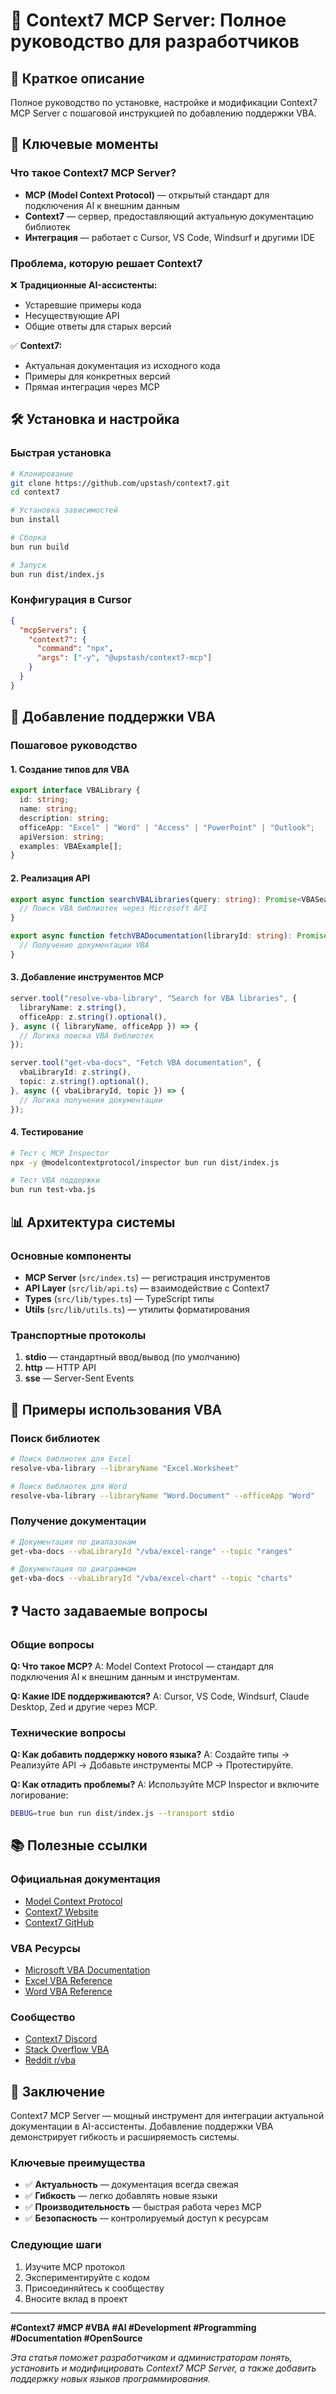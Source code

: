 # 🚀 Context7 MCP Server: Полное руководство для разработчиков

## 📝 Краткое описание

Полное руководство по установке, настройке и модификации Context7 MCP Server с пошаговой инструкцией по добавлению поддержки VBA.

## 🎯 Ключевые моменты

### Что такое Context7 MCP Server?
- **MCP (Model Context Protocol)** — открытый стандарт для подключения AI к внешним данным
- **Context7** — сервер, предоставляющий актуальную документацию библиотек
- **Интеграция** — работает с Cursor, VS Code, Windsurf и другими IDE

### Проблема, которую решает Context7
❌ **Традиционные AI-ассистенты:**
- Устаревшие примеры кода
- Несуществующие API
- Общие ответы для старых версий

✅ **Context7:**
- Актуальная документация из исходного кода
- Примеры для конкретных версий
- Прямая интеграция через MCP

## 🛠️ Установка и настройка

### Быстрая установка
```bash
# Клонирование
git clone https://github.com/upstash/context7.git
cd context7

# Установка зависимостей
bun install

# Сборка
bun run build

# Запуск
bun run dist/index.js
```

### Конфигурация в Cursor
```json
{
  "mcpServers": {
    "context7": {
      "command": "npx",
      "args": ["-y", "@upstash/context7-mcp"]
    }
  }
}
```

## 🔧 Добавление поддержки VBA

### Пошаговое руководство

#### 1. Создание типов для VBA
```typescript
export interface VBALibrary {
  id: string;
  name: string;
  description: string;
  officeApp: "Excel" | "Word" | "Access" | "PowerPoint" | "Outlook";
  apiVersion: string;
  examples: VBAExample[];
}
```

#### 2. Реализация API
```typescript
export async function searchVBALibraries(query: string): Promise<VBASearchResponse> {
  // Поиск VBA библиотек через Microsoft API
}

export async function fetchVBADocumentation(libraryId: string): Promise<string | null> {
  // Получение документации VBA
}
```

#### 3. Добавление инструментов MCP
```typescript
server.tool("resolve-vba-library", "Search for VBA libraries", {
  libraryName: z.string(),
  officeApp: z.string().optional(),
}, async ({ libraryName, officeApp }) => {
  // Логика поиска VBA библиотек
});

server.tool("get-vba-docs", "Fetch VBA documentation", {
  vbaLibraryId: z.string(),
  topic: z.string().optional(),
}, async ({ vbaLibraryId, topic }) => {
  // Логика получения документации
});
```

#### 4. Тестирование
```bash
# Тест с MCP Inspector
npx -y @modelcontextprotocol/inspector bun run dist/index.js

# Тест VBA поддержки
bun run test-vba.js
```

## 📊 Архитектура системы

### Основные компоненты
- **MCP Server** (`src/index.ts`) — регистрация инструментов
- **API Layer** (`src/lib/api.ts`) — взаимодействие с Context7
- **Types** (`src/lib/types.ts`) — TypeScript типы
- **Utils** (`src/lib/utils.ts`) — утилиты форматирования

### Транспортные протоколы
1. **stdio** — стандартный ввод/вывод (по умолчанию)
2. **http** — HTTP API
3. **sse** — Server-Sent Events

## 🎯 Примеры использования VBA

### Поиск библиотек
```bash
# Поиск библиотек для Excel
resolve-vba-library --libraryName "Excel.Worksheet"

# Поиск библиотек для Word
resolve-vba-library --libraryName "Word.Document" --officeApp "Word"
```

### Получение документации
```bash
# Документация по диапазонам
get-vba-docs --vbaLibraryId "/vba/excel-range" --topic "ranges"

# Документация по диаграммам
get-vba-docs --vbaLibraryId "/vba/excel-chart" --topic "charts"
```

## ❓ Часто задаваемые вопросы

### Общие вопросы
**Q: Что такое MCP?**
A: Model Context Protocol — стандарт для подключения AI к внешним данным и инструментам.

**Q: Какие IDE поддерживаются?**
A: Cursor, VS Code, Windsurf, Claude Desktop, Zed и другие через MCP.

### Технические вопросы
**Q: Как добавить поддержку нового языка?**
A: Создайте типы → Реализуйте API → Добавьте инструменты MCP → Протестируйте.

**Q: Как отладить проблемы?**
A: Используйте MCP Inspector и включите логирование:
```bash
DEBUG=true bun run dist/index.js --transport stdio
```

## 📚 Полезные ссылки

### Официальная документация
- [Model Context Protocol](https://modelcontextprotocol.io/)
- [Context7 Website](https://context7.com)
- [Context7 GitHub](https://github.com/upstash/context7)

### VBA Ресурсы
- [Microsoft VBA Documentation](https://docs.microsoft.com/en-us/office/vba/)
- [Excel VBA Reference](https://docs.microsoft.com/en-us/office/vba/api/overview/excel)
- [Word VBA Reference](https://docs.microsoft.com/en-us/office/vba/api/overview/word)

### Сообщество
- [Context7 Discord](https://upstash.com/discord)
- [Stack Overflow VBA](https://stackoverflow.com/questions/tagged/vba)
- [Reddit r/vba](https://www.reddit.com/r/vba/)

## 🎯 Заключение

Context7 MCP Server — мощный инструмент для интеграции актуальной документации в AI-ассистенты. Добавление поддержки VBA демонстрирует гибкость и расширяемость системы.

### Ключевые преимущества
- ✅ **Актуальность** — документация всегда свежая
- ✅ **Гибкость** — легко добавлять новые языки
- ✅ **Производительность** — быстрая работа через MCP
- ✅ **Безопасность** — контролируемый доступ к ресурсам

### Следующие шаги
1. Изучите MCP протокол
2. Экспериментируйте с кодом
3. Присоединяйтесь к сообществу
4. Вносите вклад в проект

---

**#Context7 #MCP #VBA #AI #Development #Programming #Documentation #OpenSource**

*Эта статья поможет разработчикам и администраторам понять, установить и модифицировать Context7 MCP Server, а также добавить поддержку новых языков программирования.* 